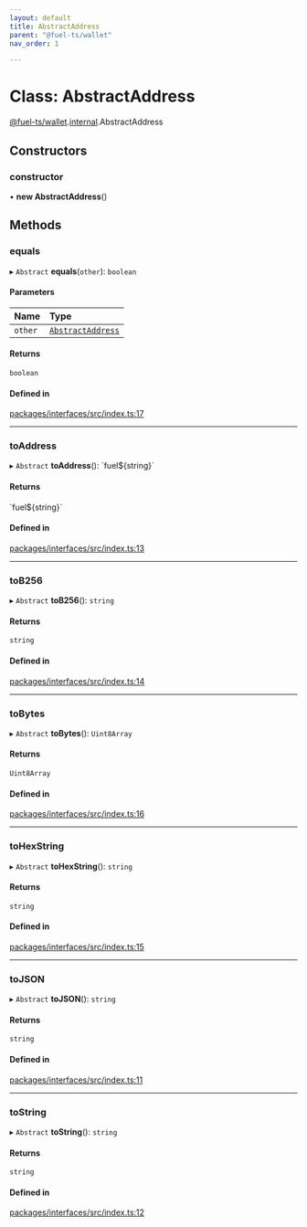 ```yaml
---
layout: default
title: AbstractAddress
parent: "@fuel-ts/wallet"
nav_order: 1

---
```


# Class: AbstractAddress

[@fuel-ts/wallet](../index.md).[internal](../namespaces/internal.md).AbstractAddress

## Constructors

### constructor

• **new AbstractAddress**()

## Methods

### equals

▸ `Abstract` **equals**(`other`): `boolean`

#### Parameters

| Name | Type |
| :------ | :------ |
| `other` | [`AbstractAddress`](internal-AbstractAddress.md) |

#### Returns

`boolean`

#### Defined in

[packages/interfaces/src/index.ts:17](https://github.com/FuelLabs/fuels-ts/blob/master/packages/interfaces/src/index.ts#L17)

___

### toAddress

▸ `Abstract` **toAddress**(): \`fuel${string}\`

#### Returns

\`fuel${string}\`

#### Defined in

[packages/interfaces/src/index.ts:13](https://github.com/FuelLabs/fuels-ts/blob/master/packages/interfaces/src/index.ts#L13)

___

### toB256

▸ `Abstract` **toB256**(): `string`

#### Returns

`string`

#### Defined in

[packages/interfaces/src/index.ts:14](https://github.com/FuelLabs/fuels-ts/blob/master/packages/interfaces/src/index.ts#L14)

___

### toBytes

▸ `Abstract` **toBytes**(): `Uint8Array`

#### Returns

`Uint8Array`

#### Defined in

[packages/interfaces/src/index.ts:16](https://github.com/FuelLabs/fuels-ts/blob/master/packages/interfaces/src/index.ts#L16)

___

### toHexString

▸ `Abstract` **toHexString**(): `string`

#### Returns

`string`

#### Defined in

[packages/interfaces/src/index.ts:15](https://github.com/FuelLabs/fuels-ts/blob/master/packages/interfaces/src/index.ts#L15)

___

### toJSON

▸ `Abstract` **toJSON**(): `string`

#### Returns

`string`

#### Defined in

[packages/interfaces/src/index.ts:11](https://github.com/FuelLabs/fuels-ts/blob/master/packages/interfaces/src/index.ts#L11)

___

### toString

▸ `Abstract` **toString**(): `string`

#### Returns

`string`

#### Defined in

[packages/interfaces/src/index.ts:12](https://github.com/FuelLabs/fuels-ts/blob/master/packages/interfaces/src/index.ts#L12)
